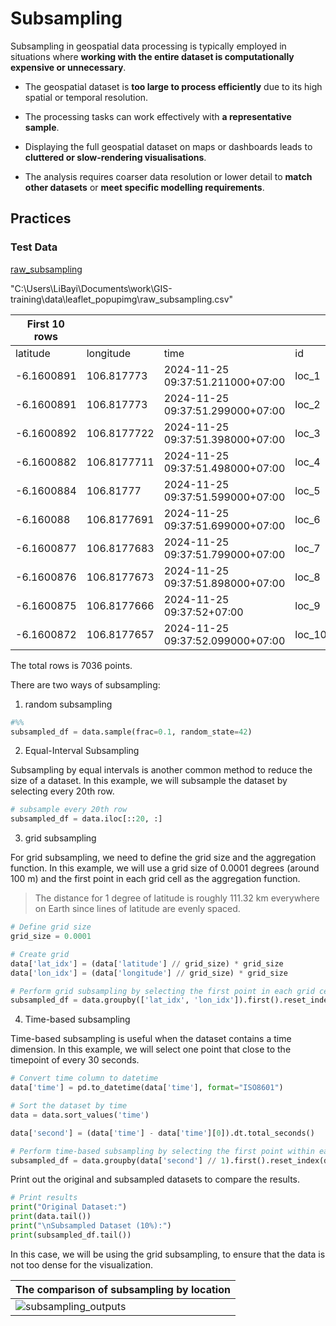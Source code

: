 # Subsampling

Subsampling in geospatial data processing is typically employed in situations where **working with the entire dataset is computationally expensive or unnecessary**. 

   - The geospatial dataset is **too large to process efficiently** due to its high spatial or temporal resolution.

   - The processing tasks can work effectively with **a representative sample**.
   - Displaying the full geospatial dataset on maps or dashboards leads to **cluttered or slow-rendering visualisations**.

   - The analysis requires coarser data resolution or lower detail to **match other datasets** or **meet specific modelling requirements**.

## Practices

### Test Data

 [raw_subsampling](..\..\data\leaflet_popupimg\raw_subsampling.csv) 

"C:\Users\LiBayi\Documents\work\GIS-training\data\leaflet_popupimg\raw_subsampling.csv"

| First 10 rows |             |                                  |        |
| ------------- | ----------- | -------------------------------- | ------ |
| latitude      | longitude   | time                             | id     |
| -6.1600891    | 106.817773  | 2024-11-25 09:37:51.211000+07:00 | loc_1  |
| -6.1600891    | 106.817773  | 2024-11-25 09:37:51.299000+07:00 | loc_2  |
| -6.1600892    | 106.8177722 | 2024-11-25 09:37:51.398000+07:00 | loc_3  |
| -6.1600882    | 106.8177711 | 2024-11-25 09:37:51.498000+07:00 | loc_4  |
| -6.1600884    | 106.81777   | 2024-11-25 09:37:51.599000+07:00 | loc_5  |
| -6.160088     | 106.8177691 | 2024-11-25 09:37:51.699000+07:00 | loc_6  |
| -6.1600877    | 106.8177683 | 2024-11-25 09:37:51.799000+07:00 | loc_7  |
| -6.1600876    | 106.8177673 | 2024-11-25 09:37:51.898000+07:00 | loc_8  |
| -6.1600875    | 106.8177666 | 2024-11-25 09:37:52+07:00        | loc_9  |
| -6.1600872    | 106.8177657 | 2024-11-25 09:37:52.099000+07:00 | loc_10 |

The total rows is 7036 points.

There are two ways of subsampling:

1. random subsampling

```python
#%%
subsampled_df = data.sample(frac=0.1, random_state=42)
```

2. Equal-Interval Subsampling

Subsampling by equal intervals is another common method to reduce the size of a dataset. In this example, we will subsample the dataset by selecting every 20th row.

```python
# subsample every 20th row
subsampled_df = data.iloc[::20, :]
```

3. grid subsampling

For grid subsampling, we need to define the grid size and the aggregation function. In this example, we will use a grid size of 0.0001 degrees (around 100 m) and the first point in each grid cell as the aggregation function.

> The distance for 1 degree of latitude is roughly 111.32 km everywhere on Earth since lines of latitude are evenly spaced.

```python
# Define grid size
grid_size = 0.0001

# Create grid
data['lat_idx'] = (data['latitude'] // grid_size) * grid_size
data['lon_idx'] = (data['longitude'] // grid_size) * grid_size

# Perform grid subsampling by selecting the first point in each grid cell
subsampled_df = data.groupby(['lat_idx', 'lon_idx']).first().reset_index(drop=True)
```

4. Time-based subsampling

Time-based subsampling is useful when the dataset contains a time dimension. In this example, we will select one point that close to the timepoint of every 30 seconds.

```python
# Convert time column to datetime
data['time'] = pd.to_datetime(data['time'], format="ISO8601")

# Sort the dataset by time
data = data.sort_values('time')

data['second'] = (data['time'] - data['time'][0]).dt.total_seconds()

# Perform time-based subsampling by selecting the first point within each 30-second interval
subsampled_df = data.groupby(data['second'] // 1).first().reset_index(drop=True)
```

Print out the original and subsampled datasets to compare the results.

```python
# Print results
print("Original Dataset:")
print(data.tail())
print("\nSubsampled Dataset (10%):")
print(subsampled_df.tail())
```

In this case, we will be using the grid subsampling, to ensure that the data is not too dense for the visualization.

| The comparison of subsampling by location                    |
| ------------------------------------------------------------ |
| ![subsampling_outputs](C:\Users\LiBayi\Documents\work\GIS-training\imgs\subsampling_outputs.png) |

